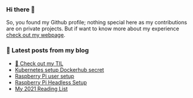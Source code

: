 ### Hi there 👋

So, you found my Github profile; nothing special here as my contributions are on private projects. 
But if want to know more about my experience [check out my webpage](https://cantillo.dev/me).

### 📓 Latest posts from my blog

* [🤔 Check out my TIL](https://cantillo.dev/til)
* [Kubernetes setup Dockerhub secret](https://cantillo.dev/posts/kubernetes-setup-dockerhub-secret/)
* [Raspberry Pi user setup](https://cantillo.dev/posts/raspberry-pi-user-setup/)
* [Raspberry Pi Headless Setup](https://cantillo.dev/posts/raspberry-pi-headless-setup/)
* [My 2021 Reading List](https://cantillo.dev/posts/my-2021-reading-list/)





<!--
**juliancantillo/juliancantillo** is a ✨ _special_ ✨ repository because its `README.md` (this file) appears on your GitHub profile.

Here are some ideas to get you started:

- 🔭 I’m currently working on ...
- 🌱 I’m currently learning ...
- 👯 I’m looking to collaborate on ...
- 🤔 I’m looking for help with ...
- 💬 Ask me about ...
- 📫 How to reach me: ...
- 😄 Pronouns: ...
- ⚡ Fun fact: ...
-->
